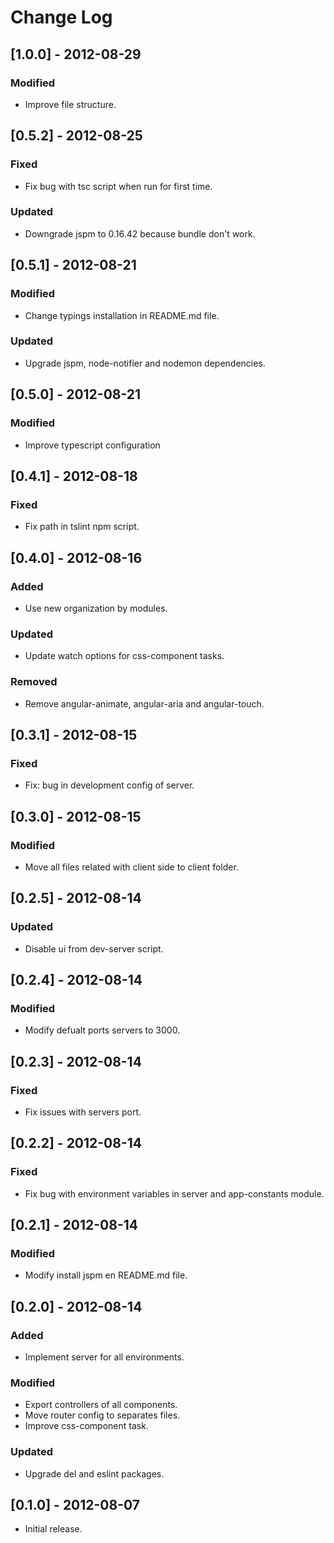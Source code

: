 # Change Log

## [1.0.0] - 2012-08-29

### Modified
- Improve file structure.


## [0.5.2] - 2012-08-25

### Fixed
- Fix bug with tsc script when run for first time.

### Updated
- Downgrade jspm to 0.16.42 because bundle don't work.


## [0.5.1] - 2012-08-21

### Modified
- Change typings installation in README.md file.

### Updated
- Upgrade jspm, node-notifier and nodemon dependencies.


## [0.5.0] - 2012-08-21

### Modified
- Improve typescript configuration


## [0.4.1] - 2012-08-18

### Fixed
- Fix path in tslint npm script.


## [0.4.0] - 2012-08-16

### Added
- Use new organization by modules.

### Updated
- Update watch options for css-component tasks.

### Removed
- Remove angular-animate, angular-aria and angular-touch.


## [0.3.1] - 2012-08-15

### Fixed
- Fix: bug in development config of server.


## [0.3.0] - 2012-08-15

### Modified
- Move all files related with client side to client folder.


## [0.2.5] - 2012-08-14

### Updated
- Disable ui from dev-server script.


## [0.2.4] - 2012-08-14

### Modified
- Modify defualt ports servers to 3000.


## [0.2.3] - 2012-08-14

### Fixed
- Fix issues with servers port.


## [0.2.2] - 2012-08-14

### Fixed
- Fix bug with environment variables in server and app-constants module.


## [0.2.1] - 2012-08-14

### Modified
- Modify install jspm en README.md file.


## [0.2.0] - 2012-08-14

### Added
- Implement server for all environments.

### Modified
- Export controllers of all components.
- Move router config to separates files.
- Improve css-component task.

### Updated
- Upgrade del and eslint packages.


## [0.1.0] - 2012-08-07

* Initial release.
